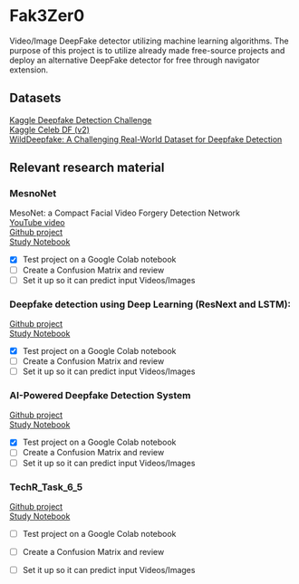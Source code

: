 # Fak3Zer0
Video/Image DeepFake detector utilizing machine learning algorithms. The purpose of this project is to utilize already made free-source projects and deploy an alternative DeepFake detector for free through navigator extension.

## Datasets
[Kaggle Deepfake Detection Challenge](https://www.kaggle.com/competitions/deepfake-detection-challenge/data) <br>
[Kaggle Celeb DF (v2)](https://www.kaggle.com/datasets/reubensuju/celeb-df-v2) <br>
[WildDeepfake: A Challenging Real-World Dataset for Deepfake Detection](https://github.com/OpenTAI/wild-deepfake) <br>

## Relevant research material
### MesnoNet
MesoNet: a Compact Facial Video Forgery Detection Network <br>
[YouTube video](https://www.youtube.com/watch?app=desktop&v=kYeLBZMTLjk&t=13s) <br>
[Github project](https://github.com/kiteco/python-youtube-code/tree/master/Deepfake-detection) <br>
[Study Notebook](https://colab.research.google.com/drive/1PARj0D7UTOufufxY-dL3EPpxM--ZR4QE?usp=sharing) <br>

- [x] Test project on a Google Colab notebook
- [ ] Create a Confusion Matrix and review
- [ ] Set it up so it can predict input Videos/Images

### Deepfake detection using Deep Learning (ResNext and LSTM):
[Github project](https://github.com/Divith123/DeepSecure-AI/tree/main?tab=readme-ov-file) <br>
[Study Notebook](https://colab.research.google.com/drive/1Hfoeuyri01eyFjJ0bJ4rkLoTft3v7V0t#scrollTo=GwbgBbL6YiLT) <br>

- [x] Test project on a Google Colab notebook
- [ ] Create a Confusion Matrix and review
- [ ] Set it up so it can predict input Videos/Images

### AI-Powered Deepfake Detection System
[Github project](https://github.com/shubh-2601s/Ai-powered-deepfake-detection-system) <br>
[Study Notebook](https://github.com/shubh-2601s/Ai-powered-deepfake-detection-system) <br>

- [x] Test project on a Google Colab notebook
- [ ] Create a Confusion Matrix and review
- [ ] Set it up so it can predict input Videos/Images

### TechR_Task_6_5
[Github project](https://github.com/Sourabh626/Deepfake_Detection/tree/main) <br>
[Study Notebook](https://colab.research.google.com/drive/1Ja4taQhaMr8qKutM9IEaAZTsZpYCpHYV?usp=sharing) <br>
- [ ] Test project on a Google Colab notebook
- [ ] Create a Confusion Matrix and review
- [ ] Set it up so it can predict input Videos/Images

